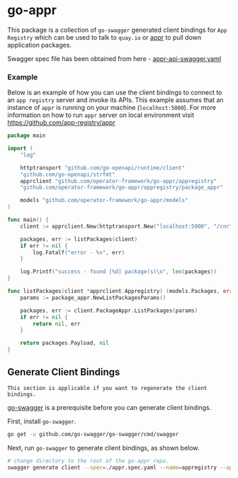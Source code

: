 # go-appr
This package is a collection of `go-swagger` generated client bindings for `App Registry` which can be used to talk to `quay.io` or [appr](https://github.com/app-registry/appr) to pull down application packages.

Swagger spec file has been obtained from here -  [appr-api-swagger.yaml](https://github.com/app-registry/appr/blob/master/Documentation/server/appr-api-swagger.yaml)

### Example
Below is an example of how you can use the client bindings to connect to an `app registry` server and invoke its APIs. This example assumes that an instance of `appr` is running on your machine (`localhost:5000`). For more information on how to run `appr` server on local environment visit https://github.com/app-registry/appr

```go
package main

import (
	"log"

	httptransport "github.com/go-openapi/runtime/client"
	"github.com/go-openapi/strfmt"
	apprclient "github.com/operator-framework/go-appr/appregistry"
	"github.com/operator-framework/go-appr/appregistry/package_appr"

	models "github.com/operator-framework/go-appr/models"
)

func main() {
	client := apprclient.New(httptransport.New("localhost:5000", "/cnr", []string{"http"}), strfmt.Default)

	packages, err := listPackages(client)
	if err != nil {
		log.Fatalf("error - %v", err)
	}

	log.Printf("success - found [%d] package(s)\n", len(packages))
}

func listPackages(client *apprclient.Appregistry) (models.Packages, error) {
	params := package_appr.NewListPackagesParams()

	packages, err := client.PackageAppr.ListPackages(params)
	if err != nil {
		return nil, err
	}

	return packages.Payload, nil
}
```

## Generate Client Bindings
```
This section is applicable if you want to regenerate the client bindings.
```

[go-swagger](https://github.com/go-swagger/go-swagger) is a prerequisite before you can generate client bindings. 

First, install `go-swagger`.
```bash
go get -u github.com/go-swagger/go-swagger/cmd/swagger
```

Next, run `go-swagger` to generate client bindings, as shown below.
```bash
# change directory to the root of the go-appr repo.
swagger generate client --spec=./appr.spec.yaml --name=appregistry --api-package=appr --client-package=appregistry
```